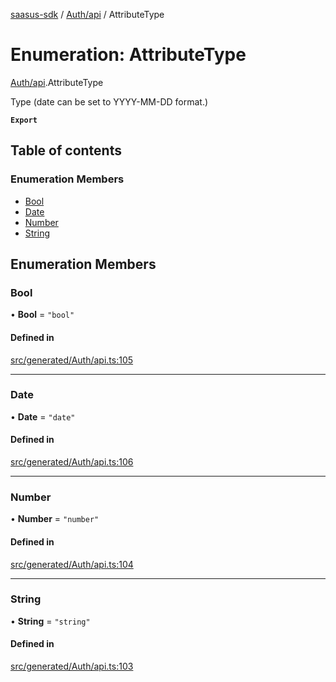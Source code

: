 [saasus-sdk](../README.md) / [Auth/api](../modules/Auth_api.md) / AttributeType

# Enumeration: AttributeType

[Auth/api](../modules/Auth_api.md).AttributeType

Type (date can be set to YYYY-MM-DD format.)

**`Export`**

## Table of contents

### Enumeration Members

- [Bool](Auth_api.AttributeType.md#bool)
- [Date](Auth_api.AttributeType.md#date)
- [Number](Auth_api.AttributeType.md#number)
- [String](Auth_api.AttributeType.md#string)

## Enumeration Members

### Bool

• **Bool** = ``"bool"``

#### Defined in

[src/generated/Auth/api.ts:105](https://github.com/saasus-platform/saasus-sdk-javascript/blob/c6c266c/src/generated/Auth/api.ts#L105)

___

### Date

• **Date** = ``"date"``

#### Defined in

[src/generated/Auth/api.ts:106](https://github.com/saasus-platform/saasus-sdk-javascript/blob/c6c266c/src/generated/Auth/api.ts#L106)

___

### Number

• **Number** = ``"number"``

#### Defined in

[src/generated/Auth/api.ts:104](https://github.com/saasus-platform/saasus-sdk-javascript/blob/c6c266c/src/generated/Auth/api.ts#L104)

___

### String

• **String** = ``"string"``

#### Defined in

[src/generated/Auth/api.ts:103](https://github.com/saasus-platform/saasus-sdk-javascript/blob/c6c266c/src/generated/Auth/api.ts#L103)
